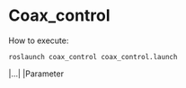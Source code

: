 # Coax_control

How to execute:

```
roslaunch coax_control coax_control.launch
```

|...|
|Parameter
